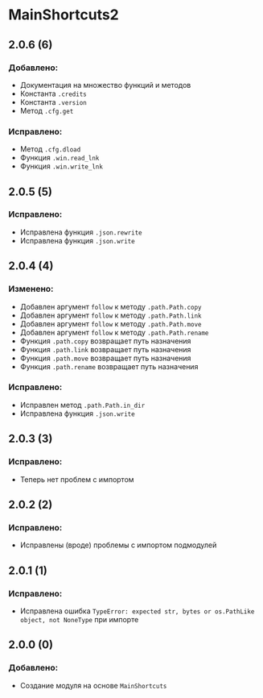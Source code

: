 # MainShortcuts2
## 2.0.6 (6)
### Добавлено:
- Документация на множество функций и методов
- Константа `.credits`
- Константа `.version`
- Метод `.cfg.get`
### Исправлено:
- Метод `.cfg.dload`
- Функция `.win.read_lnk`
- Функция `.win.write_lnk`
## 2.0.5 (5)
### Исправлено:
- Исправлена функция `.json.rewrite`
- Исправлена функция `.json.write`
## 2.0.4 (4)
### Изменено:
- Добавлен аргумент `follow` к методу `.path.Path.copy`
- Добавлен аргумент `follow` к методу `.path.Path.link`
- Добавлен аргумент `follow` к методу `.path.Path.move`
- Добавлен аргумент `follow` к методу `.path.Path.rename`
- Функция `.path.copy` возвращает путь назначения
- Функция `.path.link` возвращает путь назначения
- Функция `.path.move` возвращает путь назначения
- Функция `.path.rename` возвращает путь назначения
### Исправлено:
- Исправлен метод `.path.Path.in_dir`
- Исправлена функция `.json.write`
## 2.0.3 (3)
### Исправлено:
- Теперь нет проблем с импортом
## 2.0.2 (2)
### Исправлено:
- Исправлены (вроде) проблемы с импортом подмодулей
## 2.0.1 (1)
### Исправлено:
- Исправлена ошибка `TypeError: expected str, bytes or os.PathLike object, not NoneType` при импорте
## 2.0.0 (0)
### Добавлено:
- Создание модуля на основе `MainShortcuts`
